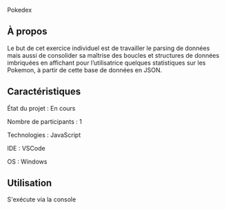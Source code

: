 Pokedex

## À propos

Le but de cet exercice individuel est de travailler le parsing de données mais aussi de consolider sa maîtrise des boucles et structures de données imbriquées en affichant pour l’utilisatrice quelques statistiques sur les Pokemon, à partir de cette base de données en JSON.

## Caractéristiques

État du projet : En cours

Nombre de participants : 1

Technologies : JavaScript

IDE : VSCode

OS : Windows

## Utilisation

S'exécute via la console

